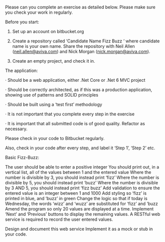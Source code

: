Please can you complete an exercise as detailed below. Please make sure you check your work in regularly.

Before you start:

1.    Set up an account on bitbucket.org

2.    Create a repository called ‘Candidate Name Fizz Buzz ‘ where candidate name is your own name. Share the repository with Neil Allen (neil.allen@aviva.com) and Nick Morgan (nick.morgan@aviva.com).

3.    Create an empty project, and check it in.

The application:

·         Should be a web application, either .Net Core or .Net 6 MVC project

·         Should be correctly architected, as if this was a production application, showing use of patterns and SOLID principles

·         Should be built using a ‘test first’ methodology

·         It is not important that you complete every step in the exercise

·         It is important that all submitted code is of good quality. Refactor as necessary.

Please check in your code to Bitbucket regularly.

Also, check in your code after every step, and label it ‘Step 1’, ‘Step 2’ etc. 

Basic Fizz-Buzz:
 
The user should be able to enter a positive integer
You should print out, in a vertical list, all of the values between 1 and the entered value
Where the number is divisible by 3, you should instead print ‘fizz’
Where the number is divisible by 5, you should instead print ‘buzz’
Where the number is divisible by 3 AND 5, you should instead print ‘fizz buzz’
Add validation to ensure the entered value is an integer between 1 and 1000
Add styling so ‘fizz’ is printed in blue, and ‘buzz’ in green
Change the logic so that if today is Wednesday, the words ‘wizz’ and ‘wuzz’ are substituted for ‘fizz’ and ‘buzz
Amend the program so only 20 values are displayed at a time. Implement ‘Next’ and ‘Previous’ buttons to display the remaining values.
A RESTful web service is required to record the user entered values.
 
Design and document this web service
Implement it as a mock or stub in your code.
 
